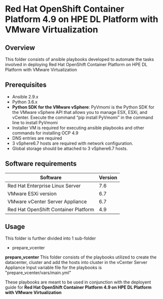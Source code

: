 # Red Hat OpenShift Container Platform 4.9 on HPE DL Platform with VMware Virtualization

## Overview
This folder consists of ansible playbooks developed to automate the tasks involved in deploying Red Hat OpenShift Container Platform on HPE DL Platform with VMware Virtualization

## Prerequisites
- Ansible 2.9.x
- Python  3.6.x
- **Python SDK for the VMware vSphere**: PyVmomi is the Python SDK for the VMware vSphere API that allows you to manage ESX, ESXi, and vCenter. Execute the command “pip install PyVmomi” in the command line to install PyVmomi
- Installer VM is required for executing ansible playbooks and other commands for installing OCP 4.9
- DNS entries are required
- 3 vSphere6.7 hosts are required with network configuration.
- Global storage should be attached to 3 vSphere6.7 hosts.
 
## Software requirements 
| Software | Version |
|--|--|
| Red Hat Enterprise Linux Server	| 7.6 |
| VMware ESXi	version | 6.7 |
| VMware vCenter Server Appliance |	6.7 |
| Red Hat OpenShift Container Platform | 4.9 |

## Usage
This folder is further divided into 1 sub-folder
- prepare_vcenter

**prepare_vcenter**
This folder consists of the playbooks utilized to create the datacenter, cluster and add the hosts into cluster in the vCenter Server Appliance
Input variable file for the playbooks is "prepare_vcenter/vars/main.yml"

These playbooks are meant to be used in conjunction with the deployent guide for **Red Hat OpenShift Container Platform 4.9 on HPE DL Platform with VMware Virtualization**
